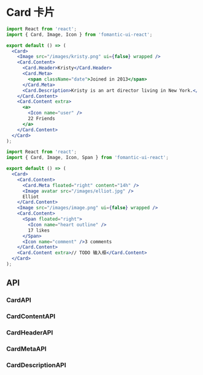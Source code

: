 # Card 卡片

```jsx
import React from 'react';
import { Card, Image, Icon } from 'fomantic-ui-react';

export default () => (
  <Card>
    <Image src="/images/kristy.png" ui={false} wrapped />
    <Card.Content>
      <Card.Header>Kristy</Card.Header>
      <Card.Meta>
        <span className="date">Joined in 2013</span>
      </Card.Meta>
      <Card.Description>Kristy is an art director living in New York.</Card.Description>
    </Card.Content>
    <Card.Content extra>
      <a>
        <Icon name="user" />
        22 Friends
      </a>
    </Card.Content>
  </Card>
);
```

```jsx
import React from 'react';
import { Card, Image, Icon, Span } from 'fomantic-ui-react';

export default () => (
  <Card>
    <Card.Content>
      <Card.Meta floated="right" content="14h" />
      <Image avatar src="/images/elliot.jpg" />
      Elliot
    </Card.Content>
    <Image src="/images/image.png" ui={false} wrapped />
    <Card.Content>
      <Span floated="right">
        <Icon name="heart outline" />
        17 likes
      </Span>
      <Icon name="comment" />3 comments
    </Card.Content>
    <Card.Content extra>// TODO 输入框</Card.Content>
  </Card>
);
```

## API

### **Card**<Badge>API</Badge>

<API src="@/card/Card.tsx" hideTitle></API>

### **CardContent**<Badge>API</Badge>

<API src="@/card/CardContent.tsx" hideTitle></API>

### **CardHeader**<Badge>API</Badge>

<API src="@/card/CardHeader.tsx" hideTitle></API>

### **CardMeta**<Badge>API</Badge>

<API src="@/card/CardMeta.tsx" hideTitle></API>

### **CardDescription**<Badge>API</Badge>

<API src="@/card/CardDescription.tsx" hideTitle></API>

